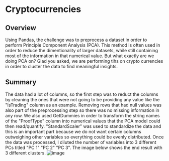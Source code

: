 # Cryptocurrencies

## Overview
Using Pandas, the challenge was to preprocess a dataset in order to perform Principle Component Analysis (PCA). This method is often used in order to reduce the dimentionality of larger datasets, while still containing most of the information in that numerical value. But what exactly are we doing PCA on? Glad you asked, we are performing tihs on crypto currencies in order to cluster the data to find meaningful insights. 

## Summary
The data had a lot of columns, so the first step was to reduct the columns by cleaning the ones that were not going to be providing any value like the "IsTrading" column as an example. Removing rows that had null values was also part of the preprocessing step so there was no missing information in any row. We also used GetDummies in order to transform the string names of the "ProofType" column into numerical values that the PCA model could then read/quantify. "StandardScaler" was used to standardize the data and this is an important part because we do not want certain columns outweighing other variables so everything could be evenly distributed. Once the data was processed, I diluted the number of variables into 3 different PCs titled "PC 1" "PC 2" "PC 3".
The image below shows the end result with 3 different clusters. 
![image](https://user-images.githubusercontent.com/80786853/134734916-ed7ecce0-179a-4506-a603-acf4017ab768.png)
